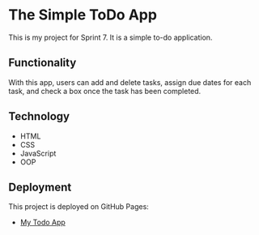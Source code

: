 # The Simple ToDo App

This is my project for Sprint 7. It is a simple to-do application.

## Functionality

With this app, users can add and delete tasks, assign due dates for each task, and check a box once the task has been completed.

## Technology

- HTML
- CSS
- JavaScript
- OOP

## Deployment

This project is deployed on GitHub Pages:

- [My Todo App](https://samuller13.github.io/se_project_todo-app/)
